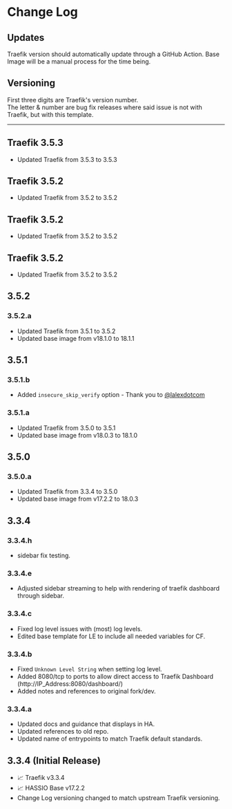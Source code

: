 # Change Log
## Updates
Traefik version should automatically update through a GitHub Action.
Base Image will be a manual process for the time being.

## Versioning
First three digits are Traefik's version number.  
The letter & number are bug fix releases where said issue is not with Traefik, but with this template.  

-----

## Traefik 3.5.3
* Updated Traefik from 3.5.3 to 3.5.3

## Traefik 3.5.2
* Updated Traefik from 3.5.2 to 3.5.2

## Traefik 3.5.2
* Updated Traefik from 3.5.2 to 3.5.2

## Traefik 3.5.2
* Updated Traefik from 3.5.2 to 3.5.2

## 3.5.2
### 3.5.2.a
* Updated Traefik from 3.5.1 to 3.5.2
* Updated base image from v18.1.0 to 18.1.1

## 3.5.1
### 3.5.1.b
* Added `insecure_skip_verify` option - Thank you to [@lalexdotcom](https://github.com/lalexdotcom)

### 3.5.1.a
* Updated Traefik from 3.5.0 to 3.5.1
* Updated base image from v18.0.3 to 18.1.0

## 3.5.0
### 3.5.0.a
* Updated Traefik from 3.3.4 to 3.5.0
* Updated base image from v17.2.2 to 18.0.3

## 3.3.4
### 3.3.4.h
* sidebar fix testing.

### 3.3.4.e
* Adjusted sidebar streaming to help with rendering of traefik dashboard through sidebar.

### 3.3.4.c
* Fixed log level issues with (most) log levels.
* Edited base template for LE to include all needed variables for CF.
  
### 3.3.4.b
* Fixed `Unknown Level String` when setting log level.
* Added 8080/tcp to ports to allow direct access to Traefik Dashboard (http://IP_Address:8080/dashboard/)
* Added notes and references to original fork/dev.

### 3.3.4.a
* Updated docs and guidance that displays in HA.
* Updated references to old repo.
* Updated name of entrypoints to match Traefik default standards.

## 3.3.4 (Initial Release)
* 📈 Traefik v3.3.4
* 📈 HASSIO Base v17.2.2
* Change Log versioning changed to match upstream Traefik versioning.
